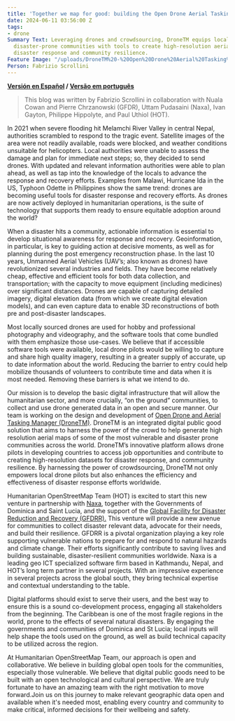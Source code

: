 ```yaml
---
title: 'Together we map for good: building the Open Drone Aerial Tasking Manager'
date: 2024-06-11 03:56:00 Z
tags:
- drone
Summary Text: Leveraging drones and crowdsourcing, DroneTM equips local pilots and
  disaster-prone communities with tools to create high-resolution aerial maps, enhancing
  disaster response and community resilience.
Feature Image: "/uploads/DroneTM%20-%20Open%20Drone%20Aerial%20Tasking%20Manager.jpg"
Person: Fabrizio Scrollini
---
```


**[Versión en Español](https://www.hotosm.org/updates/juntos-mapeamos-por-el-bien-construyendo-el-gestor-de-tareas-aereas-con-drones-abiertos/) / [Versão em português](https://www.hotosm.org/updates/juntos-mapeamos-para-o-bem-construindo-o-open-drone-aerial-tasking-manager/)**

> This blog was written by Fabrizio Scrollini in collaboration with Nuala Cowan and Pierre Chrzanowski (GFDR), Uttam Pudasaini (Naxa), Ivan Gayton, Philippe Hippolyte, and Paul Uthiol (HOT).

In 2021 when severe flooding hit Melamchi River Valley in central Nepal, authorities scrambled to respond to the tragic event. Satellite images of the area were not readily available, roads were blocked, and weather conditions unsuitable for helicopters. Local authorities were unable to assess the damage and plan for immediate next steps; so, they decided to send drones. With updated and relevant information authorities were able to plan ahead, as well as tap into the knowledge of the locals to advance the response and recovery efforts. Examples from Malawi, Hurricane Ida in the US, Typhoon Odette in Philippines show the same trend: drones are becoming useful tools for disaster response and recovery efforts. As drones are now actively deployed in humanitarian operations, is the suite of technology that supports them ready to ensure equitable adoption around the world?

When a disaster hits a community, actionable information is essential to develop situational awareness for response and recovery. Geoinformation, in particular, is key to guiding action at decisive moments, as well as for planning during the post emergency reconstruction phase. In the last 10 years, Unmanned Aerial Vehicles (UAV’s; also known as drones) have revolutionized several industries and fields. They have become relatively cheap, effective and efficient tools for both data collection, and transportation; with the capacity to move equipment (including medicines) over significant distances. Drones are capable of capturing detailed imagery, digital elevation data (from which we create digital elevation models), and can even capture data to enable 3D reconstructions of both pre and post-disaster landscapes.

Most locally sourced drones are used for hobby and professional photography and videography, and the software tools that come bundled with them emphasize those use-cases. We believe that if accessible software tools were available, local drone pilots would be willing to capture and share high quality imagery, resulting in a greater supply of accurate, up to date information about the world. Reducing the barrier to entry could help mobilize thousands of volunteers to contribute time and data when it is most needed. Removing these barriers is what we intend to do.

Our mission is to develop the basic digital infrastructure that will allow the humanitarian sector, and more crucially, “on the ground” communities, to collect and use drone generated data in an open and secure manner. Our team is working on the design and development of [Open Drone and Aerial Tasking Manager (DroneTM)](https://www.hotosm.org/tech-suite/drone-tasking-manager/). DroneTM is an integrated digital public good solution that aims to harness the power of the crowd to help generate high resolution aerial maps of some of the most vulnerable and disaster prone communities across the world. DroneTM’s innovative platform allows drone pilots in developing countries to access job opportunities and contribute to creating high-resolution datasets for disaster response, and community resilience. By harnessing the power of crowdsourcing, DroneTM not only empowers local drone pilots but also enhances the efficiency and effectiveness of disaster response efforts worldwide.

Humanitarian OpenStreetMap Team (HOT) is excited to start this new venture in partnership with [Naxa](https://naxa.com.np/), together with the Governments of Dominica and Saint Lucia, and the support of the [Global Facility for Disaster Reduction and Recovery (GFDRR).](https://www.gfdrr.org/en) This venture will provide a new avenue for communities to collect disaster relevant data, advocate for their needs, and build their resilience. GFDRR is a pivotal organization playing a key role supporting vulnerable nations to prepare for and respond to natural hazards and climate change. Their efforts significantly contribute to saving lives and building sustainable, disaster-resilient communities worldwide. Naxa is a leading geo ICT specialized software firm based in Kathmandu, Nepal, and HOT’s long term partner in several projects. With an impressive experience in several projects across the global south, they bring technical expertise and contextual understanding to the table.

Digital platforms should exist to serve their users, and the best way to ensure this is a sound co-development process, engaging all stakeholders from the beginning. The Caribbean is one of the most fragile regions in the world, prone to the effects of several natural disasters. By engaging the governments and communities of Dominica and St Lucia; local inputs will help shape the tools used on the ground, as well as build technical capacity to be utilized across the region.

At Humanitarian OpenStreetMap Team, our approach is open and collaborative. We believe in building global open tools for the communities, especially those vulnerable. We believe that digital public goods need to be built with an open technological and cultural perspective. We are truly fortunate to have an amazing team with the right motivation to move forward.Join us on this journey to make relevant geographic data open and available when it's needed most, enabling every country and community to make critical, informed decisions for their wellbeing and safety.